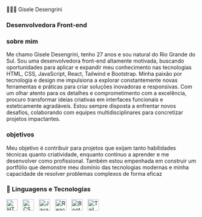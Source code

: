 👩🏻‍💻 Gisele Desengrini

### Desenvolvedora Front-end

###  sobre mim

Me chamo Gisele Desengrini, tenho 27 anos e sou natural do Rio Grande do Sul. Sou uma desenvolvedora front-end altamente motivada, buscando oportunidades para aplicar e expandir meu conhecimento nas tecnologias HTML, CSS, JavaScript, React, Tailwind e Bootstrap. Minha paixão por tecnologia e design me impulsiona a explorar constantemente novas ferramentas e práticas para criar soluções inovadoras e responsivas.
Com um olhar atento para os detalhes e comprometimento com a excelência, procuro transformar ideias criativas em interfaces funcionais e esteticamente agradáveis. Estou sempre disposta a enfrentar novos desafios, colaborando com equipes multidisciplinares para concretizar projetos impactantes.

###  objetivos

Meu objetivo é contribuir para projetos que exijam tanto habilidades técnicas quanto criatividade, enquanto continuo a aprender e me desenvolver como profissional. Também estou empenhada em construir um portfólio que demonstre meu domínio das tecnologias modernas e minha capacidade de resolver problemas complexos de forma eficaz

### 🤖 Linguagens e Tecnologias

<img 
    align="left" 
    alt="HTML"
    title="HTML" 
    width="30px" 
    style="padding-right: 10px;" 
    src="https://cdn.jsdelivr.net/gh/devicons/devicon@latest/icons/html5/html5-original.svg" 
/>
<img 
    align="left" 
    alt="CSS" 
    title="CSS"
    width="30px" 
    style="padding-right: 10px;" 
    src="https://cdn.jsdelivr.net/gh/devicons/devicon@latest/icons/css3/css3-original.svg" 
/>
<img 
    align="left" 
    alt="JavaScript" 
    title="JavaScript"
    width="30px" 
    style="padding-right: 10px;" 
    src="https://cdn.jsdelivr.net/gh/devicons/devicon@latest/icons/javascript/javascript-original.svg" 
/>
<img 
    align="left" 
    alt="React"
    title="React" 
    width="30px" 
    style="padding-right: 10px;" 
    src="https://cdn.jsdelivr.net/gh/devicons/devicon@latest/icons/react/react-original.svg" 
/>
<img 
    align="left" 
    alt="Bootstrap"
    title="Bootstrap" 
    width="30px" 
    style="padding-right: 10px;" 
    src="https://cdn.jsdelivr.net/gh/devicons/devicon@latest/icons/bootstrap/bootstrap-original.svg" 
/>
<img 
    align="left" 
    alt="Tailwind" 
    title="Tailwind"
    width="30px" 
    style="padding-right: 10px;" 
    src="https://cdn.jsdelivr.net/gh/devicons/devicon@latest/icons/tailwindcss/tailwindcss-original.svg" 
/>
